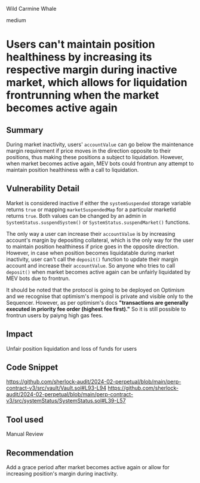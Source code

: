 Wild Carmine Whale

medium

# Users can't maintain position healthiness by increasing its respective margin during inactive market, which allows for liquidation frontrunning when the market becomes active again

## Summary
During market inactivity, users' `accountValue` can go below the maintenance margin requirement if price moves in the direction opposite to their positions, thus making these positions a subject to liquidation. However, when market becomes active again, MEV bots could frontrun any attempt to maintain position healthiness with a call to liquidation.
## Vulnerability Detail
Market is considered inactive if either the `systemSuspended` storage variable returns `true` or mapping `marketSuspendedMap` for a particular marketId returns `true`. Both values can be changed by an admin in `SystemStatus.suspendSystem()` or `SystemStatus.suspendMarket()` functions.

The only way a user can increase their `accountValue` is by increasing account's margin by depositing collateral, which is the only way for the user to maintain position healthiness if price goes in the opposite direction. However, in case when position becomes liquidatable during market inactivity, user can't call the `deposit()` function to update their margin account and increase their `accountValue`. So anyone who tries to call `deposit()` when market becomes active again can be unfairly liquidated by MEV bots due to frontrun.

It should be noted that the protocol is going to be deployed on Optimism and we recognise that optimism's mempool is private and visible only to the Sequencer. However, as per optimism's docs **"transactions are generally executed in priority fee order (highest fee first)."** So it is still possible to frontrun users by paiyng high gas fees.
## Impact
Unfair position liquidation and loss of funds for users
## Code Snippet
https://github.com/sherlock-audit/2024-02-perpetual/blob/main/perp-contract-v3/src/vault/Vault.sol#L93-L94
https://github.com/sherlock-audit/2024-02-perpetual/blob/main/perp-contract-v3/src/systemStatus/SystemStatus.sol#L39-L57
## Tool used

Manual Review

## Recommendation
Add a grace period after market becomes active again or allow for increasing position's margin during inactivity.
